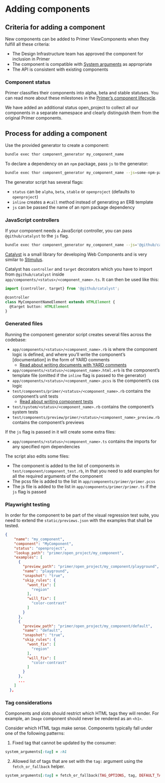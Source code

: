# Adding components

## Criteria for adding a component

New components can be added to Primer ViewComponents when they fulfill all these criteria:

- The Design Infrastructure team has approved the component for inclusion in Primer
- The component is compatible with [System arguments](https://primer.style/design/foundations/system-arguments) as appropriate
- The API is consistent with existing components

### Component status

Primer classifies their components into alpha, beta and stable statuses. You can read more about these milestones in the [Primer’s component lifecycle](https://primer.style/design/guides/component-lifecycle).

We have added an additional status open_project to collect all our components in a separate namespace and clearly distinguish them from the original Primer components.

## Process for adding a component

Use the provided generator to create a component:

```sh
bundle exec thor component_generator my_component_name
```

To declare a dependency on an `npm` package, pass `js` to the generator:

```sh
bundle exec thor component_generator my_component_name --js=some-npm-package-name
```

The generator script has several flags:

- `status` can be `alpha`, `beta`, `stable` or `openproject` (defaults to `openproject`)
- `inline` creates a `#call` method instead of generating an ERB template
- `js` can be passed the name of an npm package dependency

### JavaScript controllers

If your component needs a JavaScript controller, you can pass `@github/catalyst` to the `js` flag.

```sh
bundle exec thor component_generator my_component_name --js='@github/catalyst'
```

[Catalyst](https://catalyst.rocks/) is a small library for developing Web Components and is very similar to [Stimulus](https://stimulus.hotwired.dev/).

Catalyst has `controller` and `target` decorators which you have to import from `@github/catalyst` inside `app/components/<status>/<component_name>.ts`. It can then be used like this:

```ts
import {controller, target} from '@github/catalyst';

@controller
class MyComponentNameElement extends HTMLElement {
  @target button: HTMLElement
} 
```

### Generated files

Running the component generator script creates several files across the codebase:

- `app/components/<status>/<component_name>.rb` is where the component logic is defined, and where you’ll write the component’s [documentation] in the form of YARD comments
  - [Read about writing documents with YARD comments](./README.md#writing-documentation)
- `app/components/<status>/<component_name>.html.erb` is the component’s template file (omitted if the `inline` flag is passed to the generator)
- `app/components/<status>/<component_name>.pcss` is the component’s css logic
- `test/components/primer/<status>/<component_name>.rb` contains the component’s unit tests
  - [Read about writing component tests](./README.md#system-tests)
- `test/system/<status>/<component_name>.rb` contains the component’s system tests
- `test/components/preview/primer/<status>/<component_name>_preview.rb` contains the component’s previews

If the `js` flag is passed in it will create some extra files:

- `app/components/<status>/<component_name>.ts` contains the imports for any specified npm dependencies

The script also edits some files:

- The component is added to the list of components in `test/component/component_test.rb`, in that you need to add examples for all the required arguments of the component
- The pcss file is added to the list in `app/components/primer/primer.pcss`
- The js file is added to the list in `app/components/primer/primer.ts` if the `js` flag is passed

### Playwright testing

In order for the component to be part of the visual regression test suite, you need to extend the `static/previews.json` with the examples that shall be tested.

```json
{
    "name": "my_component",
    "component": "MyComponent",
    "status": "openproject",
    "lookup_path": "primer/open_project/my_component",
    "examples": [
      {
        "preview_path": "primer/open_project/my_component/playground",
        "name": "playground",
        "snapshot": "true",
        "skip_rules": {
          "wont_fix": [
            "region"
          ],
          "will_fix": [
            "color-contrast"
          ]
        }
      },
      {
        "preview_path": "primer/open_project/my_component/default",
        "name": "default",
        "snapshot": "true",
        "skip_rules": {
          "wont_fix": [
            "region"
          ],
          "will_fix": [
            "color-contrast"
          ]
        }
      },
      ...
    ]
  },
```

### Tag considerations

Components and slots should restrict which HTML tags they will render. For example, an `Image` component should never be rendered as an `<h1>`.

Consider which HTML tags make sense. Components typically fall under one of the following patterns:

1) Fixed tag that cannot be updated by the consumer:

```rb
system_arguments[:tag] = :h1
```

2) Allowed list of tags that are set with the `tag:` argument using the `fetch_or_fallback` helper.

```rb
system_arguments[:tag] = fetch_or_fallback(TAG_OPTIONS, tag, DEFAULT_TAG)
```
